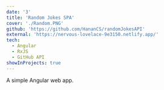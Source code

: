 ```yaml
---
date: '3'
title: 'Random Jokes SPA'
cover: './Random.PNG'
github: 'https://github.com/HananCS/randomJokesAPI'
external: 'https://nervous-lovelace-9e3150.netlify.app/'
tech:
  - Angular
  - RxJS
  - GitHub API
showInProjects: true
---
```


A simple Angular web app.
